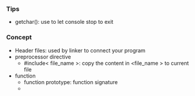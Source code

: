 ### Tips
* getchar(): use to let console stop to exit


### Concept
* Header files: used by linker to connect your program
* preprocessor directive
  * #include< file_name >: copy the content in <file_name > to current file
* function
  * function prototype: function signature 
  * 
